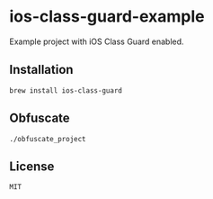 ios-class-guard-example
=======================

Example project with iOS Class Guard enabled.

## Installation

    brew install ios-class-guard

## Obfuscate

    ./obfuscate_project

## License

    MIT
